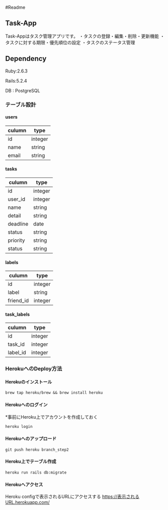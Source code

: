 #Readme

## Task-App

Task-Appはタスク管理アプリです。
・タスクの登録・編集・削除・更新機能
・タスクに対する期限・優先順位の設定
・タスクのステータス管理

## Dependency
Ruby:2.6.3

Rails:5.2.4

DB : PostgreSQL

### テーブル設計

#### users
|culumn  |type  |
|---|---|
|id  |integer  |
|name |string  |
|email |string  |

#### tasks
|culumn  |type  |
|---|---|
|id  |integer  |
|user_id  |integer  |
|name |string  |
|detail |string  |
|deadline  |date |
|status  |string  |
|priority  |string  |
|status  |string  |

#### labels
|culumn  |type  |
|---|---|
|id  |integer  |
|label |string  |
|friend_id |integer  |

#### task_labels
|culumn  |type  |
|---|---|
|id  |integer  |
|task_id |integer  |
|label_id |integer  |


### HerokuへのDeploy方法

#### Herokuのインストール

``` bash:title
brew tap heroku/brew && brew install heroku
```

#### Herokuへのログイン
*事前にHeroku上でアカウントを作成しておく

```bash
heroku login
```

#### Herokuへのアップロード

```
git push heroku branch_step2
```

#### Heroku上でテーブル作成

```
heroku run rails db:migrate
```

#### Herokuへアクセス

Heroku configで表示されるURLにアクセスする
https://表示されるURL.herokuapp.com/
